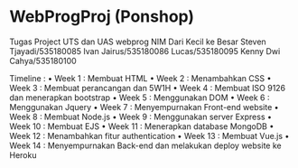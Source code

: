 # WebProgProj (Ponshop)
Tugas Project UTS dan UAS webprog
NIM Dari Kecil ke Besar
Steven Tjayadi/535180085 
Ivan Jairus/535180086 
Lucas/535180095 
Kenny Dwi Cahya/535180100 

Timeline :
•	Week 1 	: Membuat HTML
•	Week 2 	: Menambahkan CSS
•	Week 3 	: Membuat perancangan dan 5W1H
•	Week 4 	: Membuat ISO 9126 dan menerapkan bootstrap
•	Week 5 	: Menggunakan DOM
•	Week 6 	: Menggunakan Jquery
•	Week 7 	: Menyempurnakan Front-end website
•	Week 8 	: Membuat Node.js
•	Week 9 	: Menggunakan server Express
•	Week 10 	: Membuat EJS
•	Week 11 	: Menerapkan database MongoDB
•	Week 12 	: Menambahkan fitur authentication
•	Week 13 	: Membuat Vue.js
•	Week 14 	: Menyempurnakan Back-end dan melakukan deploy website ke Heroku

